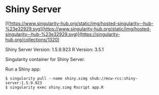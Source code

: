 # Shiny Server
[![https://www.singularity-hub.org/static/img/hosted-singularity--hub-%23e32929.svg](https://www.singularity-hub.org/static/img/hosted-singularity--hub-%23e32929.svg)](https://singularity-hub.org/collections/1320)

Shiny Server Version: 1.5.9.923
R Version: 3.5.1

Singularity container for Shiny Server.

Run a Shiny app:
```
$ singularity pull --name shiny.simg shub://mcw-rcc:shiny-server:1.5.9.923
$ singularity exec shiny.simg Rscript app.R
```
